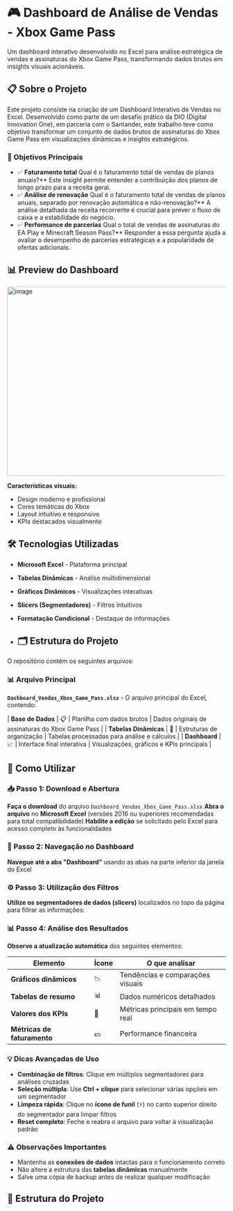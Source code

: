 # 🎮 Dashboard de Análise de Vendas - Xbox Game Pass

Um dashboard interativo desenvolvido no Excel para análise estratégica de vendas e assinaturas do Xbox Game Pass, transformando dados brutos em insights visuais acionáveis.

## 📋 Sobre o Projeto

Este projeto consiste na criação de um Dashboard Interativo de Vendas no Excel. Desenvolvido como parte de um desafio prático da DIO (Digital Innovation One), em parceria com o Santander, este trabalho teve como objetivo transformar um conjunto de dados brutos de assinaturas do Xbox Game Pass em visualizações dinâmicas e insights estratégicos.

### 🎯 Objetivos Principais

- ✅ **Faturamento total** Qual é o faturamento total de vendas de planos anuais?** Este insight permite entender a contribuição dos planos de longo prazo para a receita geral.
- ✅ **Análise de renovação** Qual é o faturamento total de vendas de planos anuais, separado por renovação automática e não-renovação?** A análise detalhada da receita recorrente é crucial para prever o fluxo de caixa e a estabilidade do negócio. 
- ✅ **Performance de parcerias** Qual o total de vendas de assinaturas do EA Play e Minecraft Season Pass?** Responder a essa pergunta ajuda a avaliar o desempenho de parcerias estratégicas e a popularidade de ofertas adicionais.

## 📊 Preview do Dashboard

<img width="824" height="435" alt="image" src="https://github.com/user-attachments/assets/d31a61de-f04d-4d35-960d-5100012f7401" />

**Características visuais:**
- Design moderno e profissional
- Cores temáticas do Xbox
- Layout intuitivo e responsivo
- KPIs destacados visualmente

## 🛠️ Tecnologias Utilizadas

- **Microsoft Excel** - Plataforma principal
- **Tabelas Dinâmicas** - Análise multidimensional
- **Gráficos Dinâmicos** - Visualizações interativas
- **Slicers (Segmentadores)** - Filtros intuitivos
- **Formatação Condicional** - Destaque de informações

- ## 🗂️ Estrutura do Projeto

O repositório contém os seguintes arquivos:

### 📊 Arquivo Principal
**`Dashboard_Vendas_Xbox_Game_Pass.xlsx`** - O arquivo principal do Excel, contendo:

| **Base de Dados** | 📋 | Planilha com dados brutos | Dados originais de assinaturas do Xbox Game Pass |
| **Tabelas Dinâmicas** | 🔄 | Estruturas de organização | Tabelas processadas para análise e cálculos |
| **Dashboard** | 📈 | Interface final interativa | Visualizações, gráficos e KPIs principais |

## 🚀 Como Utilizar

### 📥 Passo 1: Download e Abertura
**Faça o download** do arquivo `Dashboard_Vendas_Xbox_Game_Pass.xlsx`
**Abra o arquivo** no **Microsoft Excel** (versões 2016 ou superiores recomendadas para total compatibilidade)
**Habilite a edição** se solicitado pelo Excel para acesso completo às funcionalidades

### 🎯 Passo 2: Navegação no Dashboard
**Navegue até a aba "Dashboard"** usando as abas na parte inferior da janela do Excel

### ⚙️ Passo 3: Utilização dos Filtros
**Utilize os segmentadores de dados (slicers)** localizados no topo da página para filtrar as informações:

### 📊 Passo 4: Análise dos Resultados
**Observe a atualização automática** dos seguintes elementos:

| Elemento | Ícone | O que analisar |
|----------|-------|----------------|
| **Gráficos dinâmicos** | 📉 | Tendências e comparações visuais |
| **Tabelas de resumo** | 📊 | Dados numéricos detalhados |
| **Valores dos KPIs** | 🎯 | Métricas principais em tempo real |
| **Métricas de faturamento** | 💵 | Performance financeira |

### 💡 Dicas Avançadas de Uso
- **Combinação de filtros**: Clique em múltiplos segmentadores para análises cruzadas
- **Seleção múltipla**: Use **Ctrl + clique** para selecionar várias opções em um segmentador
- **Limpeza rápida**: Clique no **ícone de funil** (⚡) no canto superior direito do segmentador para limpar filtros
- **Reset completo**: Feche e reabra o arquivo para voltar à visualização padrão

### ⚠️ Observações Importantes
- Mantenha as **conexões de dados** intactas para o funcionamento correto
- Não altere a estrutura das **tabelas dinâmicas** manualmente
- Salve uma cópia de backup antes de realizar qualquer modificação

## 📁 Estrutura do Projeto
